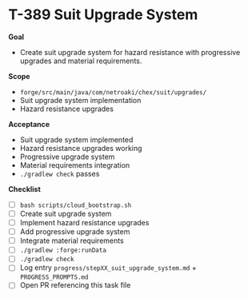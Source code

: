 # T-389 Suit Upgrade System

**Goal**

- Create suit upgrade system for hazard resistance with progressive upgrades and material requirements.

**Scope**

- `forge/src/main/java/com/netroaki/chex/suit/upgrades/`
- Suit upgrade system implementation
- Hazard resistance upgrades

**Acceptance**

- Suit upgrade system implemented
- Hazard resistance upgrades working
- Progressive upgrade system
- Material requirements integration
- `./gradlew check` passes

**Checklist**

- [ ] `bash scripts/cloud_bootstrap.sh`
- [ ] Create suit upgrade system
- [ ] Implement hazard resistance upgrades
- [ ] Add progressive upgrade system
- [ ] Integrate material requirements
- [ ] `./gradlew :forge:runData`
- [ ] `./gradlew check`
- [ ] Log entry `progress/stepXX_suit_upgrade_system.md` + `PROGRESS_PROMPTS.md`
- [ ] Open PR referencing this task file
